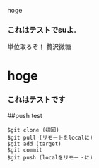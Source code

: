 hoge
### これはテストでsuよ.

単位取るぞ！
贅沢微糖

# hoge
### これはテストです
##push test

``` gitの使い方
$git clone (初回)
$git pull (リモートをlocalに)
$git add (target)
$git commit 
$git push (localをリモートに)
```

